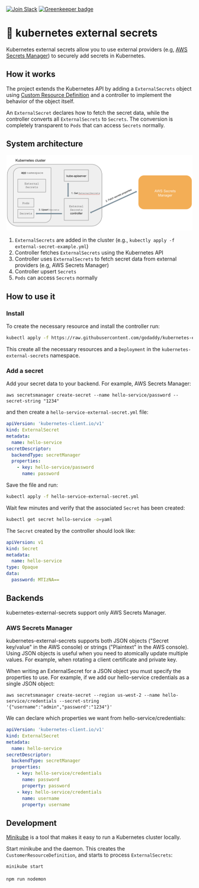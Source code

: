 [![Join Slack](https://img.shields.io/badge/Join%20us%20on-Slack-e01563.svg)](https://godaddy-oss-slack.herokuapp.com/) [![Greenkeeper badge](https://badges.greenkeeper.io/godaddy/kubernetes-external-secrets.svg)](https://greenkeeper.io/)

# 💂 kubernetes external secrets

Kubernetes external secrets allow you to use external providers (e.g, [AWS Secrets Manager](https://aws.amazon.com/secrets-manager/)) to securely add secrets in Kubernetes.

## How it works

The project extends the Kubernetes API by adding a `ExternalSecrets` object using [Custom Resource Definition](https://kubernetes.io/docs/concepts/extend-kubernetes/api-extension/custom-resources/) and a controller to implement the behavior of the object itself.

An `ExternalSecret` declares how to fetch the secret data, while the controller converts all `ExternalSecrets` to `Secrets`.
The conversion is completely transparent to `Pods` that can access `Secrets` normally.

## System architecture

![Architecture](architecture.png)

1. `ExternalSecrets` are added in the cluster (e.g., `kubectly apply -f external-secret-example.yml`)
1. Controller fetches `ExternalSecrets` using the Kubernetes API
1. Controller uses `ExternalSecrets` to fetch secret data from external providers (e.g, AWS Secrets Manager)
1. Controller upsert `Secrets`
1. `Pods` can access `Secrets` normally

## How to use it

### Install

To create the necessary resource and install the controller run:

```sh
kubectl apply -f https://raw.githubusercontent.com/godaddy/kubernetes-external-secrets/master/external-secrets.yml
```

This create all the necessary resources and a `Deployment` in the `kubernetes-external-secrets` namespace.

### Add a secret

Add your secret data to your backend. For example, AWS Secrets Manager:

```
aws secretsmanager create-secret --name hello-service/password --secret-string "1234"
```

and then create a `hello-service-external-secret.yml` file:

```yml
apiVersion: 'kubernetes-client.io/v1'
kind: ExternalSecret
metadata:
  name: hello-service
secretDescriptor:
  backendType: secretManager
  properties:
    - key: hello-service/password
      name: password
```

Save the file and run:

```sh
kubectl apply -f hello-service-external-secret.yml
```

Wait few minutes and verify that the associated `Secret` has been created:

```sh
kubectl get secret hello-service -o=yaml
```

The `Secret` created by the controller should look like:

```yml
apiVersion: v1
kind: Secret
metadata:
  name: hello-service
type: Opaque
data:
  password: MTIzNA==
```

## Backends

kubernetes-external-secrets support only AWS Secrets Manager.

### AWS Secrets Manager

kubernetes-external-secrets supports both JSON objects ("Secret
key/value" in the AWS console) or strings ("Plaintext" in the AWS
console). Using JSON objects is useful when you need to atomically
update multiple values. For example, when rotating a client
certificate and private key.

When writing an ExternalSecret for a JSON object you must specify the
properties to use. For example, if we add our hello-service
credentials as a single JSON object:

```
aws secretsmanager create-secret --region us-west-2 --name hello-service/credentials --secret-string '{"username":"admin","password":"1234"}'
```

We can declare which properties we want from hello-service/credentials:

```yml
apiVersion: 'kubernetes-client.io/v1'
kind: ExternalSecret
metadata:
  name: hello-service
secretDescriptor:
  backendType: secretManager
  properties:
    - key: hello-service/credentials
      name: password
      property: password
    - key: hello-service/credentials
      name: username
      property: username
```

## Development

[Minikube](https://kubernetes.io/docs/tasks/tools/install-minikube/) is a tool that makes it easy to run a Kubernetes cluster locally.

Start minikube and the daemon. This creates the `CustomerResourceDefinition`, and starts to process `ExternalSecrets`:

```sh
minikube start

npm run nodemon
```
